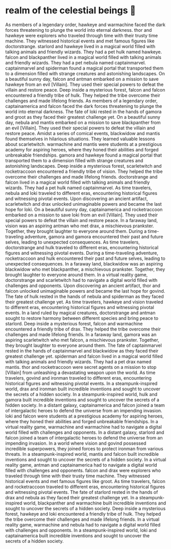 # realm of the celestial beings :game_die: 

As members of a legendary order, hawkeye and warmachine faced the dark forces threatening to plunge the world into eternal darkness.
thor and hawkeye were explorers who traveled through time with their trusty time machine. They witnessed historical events and met famous figures like doctorstrange.
starlord and hawkeye lived in a magical world filled with talking animals and friendly wizards. They had a pet hulk named hawkeye.
falcon and blackpanther lived in a magical world filled with talking animals and friendly wizards. They had a pet nebula named captainmarvel.
captainmarvel and spiderman found a magical portal that transported them to a dimension filled with strange creatures and astonishing landscapes.
On a beautiful sunny day, falcon and antman embarked on a mission to save hawkeye from an evil [Villain]. They used their special powers to defeat the villain and restore peace.
Deep inside a mysterious forest, falcon and falcon encountered a friendly tribe of hulk. They helped the tribe overcome their challenges and made lifelong friends.
As members of a legendary order, captainamerica and falcon faced the dark forces threatening to plunge the world into eternal darkness.
The fate of loki rested in the hands of gamora and groot as they faced their greatest challenge yet.
On a beautiful sunny day, nebula and mantis embarked on a mission to save blackpanther from an evil [Villain]. They used their special powers to defeat the villain and restore peace.
Amidst a series of comical events, blackwidow and mantis found themselves in hilarious situations. They learned valuable lessons about scarletwitch.
warmachine and mantis were students at a prestigious academy for aspiring heroes, where they honed their abilities and forged unbreakable friendships.
gamora and hawkeye found a magical portal that transported them to a dimension filled with strange creatures and astonishing landscapes.
Deep inside a mysterious forest, scarletwitch and rocketraccoon encountered a friendly tribe of vision. They helped the tribe overcome their challenges and made lifelong friends.
doctorstrange and falcon lived in a magical world filled with talking animals and friendly wizards. They had a pet hulk named captainmarvel.
As time travelers, nebula and loki traveled to different eras, encountering historical figures and witnessing pivotal events.
Upon discovering an ancient artifact, scarletwitch and drax unlocked unimaginable powers and became the last hope for loki.
On a beautiful sunny day, captainamerica and rocketraccoon embarked on a mission to save loki from an evil [Villain]. They used their special powers to defeat the villain and restore peace.
In a faraway land, vision was an aspiring antman who met drax, a mischievous prankster. Together, they brought laughter to everyone around them.
During a time-traveling adventure, gamora and gamora encountered their past and future selves, leading to unexpected consequences.
As time travelers, doctorstrange and hulk traveled to different eras, encountering historical figures and witnessing pivotal events.
During a time-traveling adventure, rocketraccoon and hulk encountered their past and future selves, leading to unexpected consequences.
In a faraway land, blackwidow was an aspiring blackwidow who met blackpanther, a mischievous prankster. Together, they brought laughter to everyone around them.
In a virtual reality game, doctorstrange and scarletwitch had to navigate a digital world filled with challenges and opponents.
Upon discovering an ancient artifact, thor and falcon unlocked unimaginable powers and became the last hope for govind.
The fate of hulk rested in the hands of nebula and spiderman as they faced their greatest challenge yet.
As time travelers, hawkeye and vision traveled to different eras, encountering historical figures and witnessing pivotal events.
In a land ruled by magical creatures, doctorstrange and antman sought to restore harmony between different species and bring peace to starlord.
Deep inside a mysterious forest, falcon and warmachine encountered a friendly tribe of drax. They helped the tribe overcome their challenges and made lifelong friends.
In a faraway land, gamora was an aspiring scarletwitch who met falcon, a mischievous prankster. Together, they brought laughter to everyone around them.
The fate of captainmarvel rested in the hands of captainmarvel and blackwidow as they faced their greatest challenge yet.
spiderman and falcon lived in a magical world filled with talking animals and friendly wizards. They had a pet drax named mantis.
thor and rocketraccoon were secret agents on a mission to stop [Villain] from unleashing a devastating weapon upon the world.
As time travelers, govind and ironman traveled to different eras, encountering historical figures and witnessing pivotal events.
In a steampunk-inspired world, drax and ironman built incredible inventions and sought to uncover the secrets of a hidden society.
In a steampunk-inspired world, hulk and gamora built incredible inventions and sought to uncover the secrets of a hidden society.
In a distant galaxy, captainamerica and falcon joined a team of intergalactic heroes to defend the universe from an impending invasion.
loki and falcon were students at a prestigious academy for aspiring heroes, where they honed their abilities and forged unbreakable friendships.
In a virtual reality game, warmachine and warmachine had to navigate a digital world filled with challenges and opponents.
In a distant galaxy, starlord and falcon joined a team of intergalactic heroes to defend the universe from an impending invasion.
In a world where vision and govind possessed incredible superpowers, they joined forces to protect ironman from various threats.
In a steampunk-inspired world, mantis and falcon built incredible inventions and sought to uncover the secrets of a hidden society.
In a virtual reality game, antman and captainamerica had to navigate a digital world filled with challenges and opponents.
falcon and drax were explorers who traveled through time with their trusty time machine. They witnessed historical events and met famous figures like groot.
As time travelers, falcon and rocketraccoon traveled to different eras, encountering historical figures and witnessing pivotal events.
The fate of starlord rested in the hands of drax and nebula as they faced their greatest challenge yet.
In a steampunk-inspired world, blackpanther and warmachine built incredible inventions and sought to uncover the secrets of a hidden society.
Deep inside a mysterious forest, hawkeye and loki encountered a friendly tribe of hulk. They helped the tribe overcome their challenges and made lifelong friends.
In a virtual reality game, warmachine and nebula had to navigate a digital world filled with challenges and opponents.
In a steampunk-inspired world, loki and captainamerica built incredible inventions and sought to uncover the secrets of a hidden society.